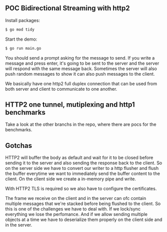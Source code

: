## POC Bidirectional Streaming with http2

Install packages:

```sh
$ go mod tidy
```

Start the demo: 

```sh
$ go run main.go
```

You should send a prompt asking for the message to send. If you write a message and press enter, it's going to be sent to the server and the server will respond with the same message back. Sometimes the server will also push random messages to show it can also push messages to the client.

We basically have one http2 full duplex connection that can be used from both server and client to communicate to one another.

## HTTP2 one tunnel, mutiplexing and http1 benchmarks

Take a look at the other branchs in the repo, where there are pocs for the benchmarks.

## Gotchas

HTTP2 will buffer the body as default and wait for it to be closed before sending it to the server and also sending the response back to the client. So on the server side we have to convert our writer to a http flusher and flush the buffer everytime we want to immediately send the buffer content to the client. On the client side we create a in-memory pipe and write. 

With HTTP2 TLS is required so we also have to configure the certificates.

The frame we receive on the client and in the server can ofc contain multiple messages that we're stacked before being flushed to the client. So this is one of the challenges we have to deal with. If we lock/sync everything we lose the perfomance. And if we allow sending multiple objects at a time we have to deserialize them properly on the client side and in the server.
